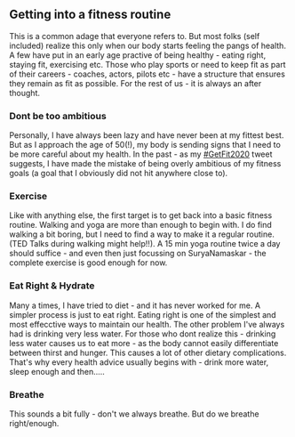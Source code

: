 ## Getting into a fitness routine

This is a common adage that everyone refers to. But most folks (self included) realize this only when our body starts feeling the pangs of health. A few have put in an early age practive of being healthy - eating right, staying fit, exercising etc. Those who play sports or need to keep fit as part of their careers - coaches, actors, pilots etc - have a structure that ensures they remain as fit as possible. For the rest of us - it is always an after thought.

### Dont be too ambitious
Personally, I have always been lazy and have never been at my fittest best. But as I approach the age of 50(!), my body is sending signs that I need to be more careful about my health. In the past - as my [#GetFit2020](https://twitter.com/srivatsapraveen/status/1243238959875887104) tweet suggests, I have made the mistake of being overly ambitious of my fitness goals (a goal that I obviously did not hit anywhere close to).

### Exercise
Like with anything else, the first target is to get back into a basic fitness routine. Walking and yoga are more than enough to begin with. I do find walking a bit boring, but I need to find a way to make it a regular routine. (TED Talks during walking might help!!). A 15 min yoga routine twice a day should suffice - and even then just focussing on SuryaNamaskar - the complete exercise is good enough for now.

### Eat Right & Hydrate
Many a times, I have tried to diet - and it has never worked for me. A simpler process is just to eat right. Eating right is one of the simplest and most effecctive ways to maintain our health. The other problem I've always had is drinking very less water. For those who dont realize this - drinking less water causes us to eat more - as the body cannot easily differentiate between thirst and hunger. This causes a lot of other dietary complications. That's why every health advice usually begins with - drink more water, sleep enough and then.....

 ### Breathe
 This sounds a bit fully - don't we always breathe. But do we breathe right/enough.
<!--stackedit_data:
eyJoaXN0b3J5IjpbLTI1NDYwOTk2NCwtMTI4NTY2NDM3MSwyND
MzODk1NjJdfQ==
-->